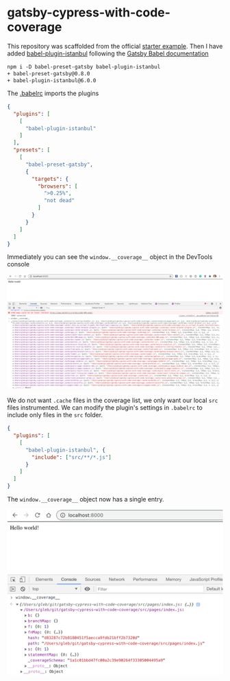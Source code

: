 # gatsby-cypress-with-code-coverage

This repository was scaffolded from the official [starter example](https://github.com/gatsbyjs/gatsby-starter-hello-world). Then I have added [babel-plugin-istanbul]() following the [Gatsby Babel documentation](https://github.com/gatsbyjs/gatsby-starter-hello-world)

```
npm i -D babel-preset-gatsby babel-plugin-istanbul
+ babel-preset-gatsby@0.8.0
+ babel-plugin-istanbul@6.0.0
```

The [.babelrc](.babelrc) imports the plugins

```json
{
  "plugins": [
    [
      "babel-plugin-istanbul"
    ]
  ],
  "presets": [
    [
      "babel-preset-gatsby",
      {
        "targets": {
          "browsers": [
            ">0.25%",
            "not dead"
          ]
        }
      }
    ]
  ]
}
```

Immediately you can see the `window.__coverage__` object in the DevTools console

![Coverage object](images/coverage.png)

We do not want `.cache` files in the coverage list, we only want our local `src` files instrumented. We can modify the plugin's settings in `.babelrc` to include only files in the `src` folder.

```json
{
  "plugins": [
    [
      "babel-plugin-istanbul", {
        "include": ["src/**/*.js"]
      }
    ]
  ]
}
```

The `window.__coverage__` object now has a single entry.

![Coverage for src pages only](images/coverage-src.png)
